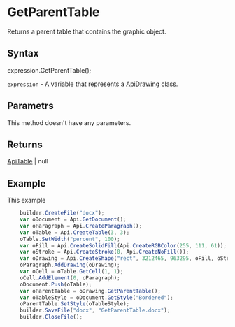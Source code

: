 # GetParentTable

Returns a parent table that contains the graphic object.

## Syntax

expression.GetParentTable();

`expression` - A variable that represents a [ApiDrawing](../ApiDrawing.md) class.

## Parametrs

This method doesn't have any parameters.

## Returns

[ApiTable](../../ApiTable/ApiTable.md) &#124; null

## Example

This example

```javascript
	builder.CreateFile("docx");
	var oDocument = Api.GetDocument();
	var oParagraph = Api.CreateParagraph();
	var oTable = Api.CreateTable(3, 3);
	oTable.SetWidth("percent", 100);
	var oFill = Api.CreateSolidFill(Api.CreateRGBColor(255, 111, 61));
	var oStroke = Api.CreateStroke(0, Api.CreateNoFill());
	var oDrawing = Api.CreateShape("rect", 3212465, 963295, oFill, oStroke);
	oParagraph.AddDrawing(oDrawing);
	var oCell = oTable.GetCell(1, 1);
	oCell.AddElement(0, oParagraph);
	oDocument.Push(oTable);
	var oParentTable = oDrawing.GetParentTable();
	var oTableStyle = oDocument.GetStyle("Bordered");
	oParentTable.SetStyle(oTableStyle);
	builder.SaveFile("docx", "GetParentTable.docx");
	builder.CloseFile();
```